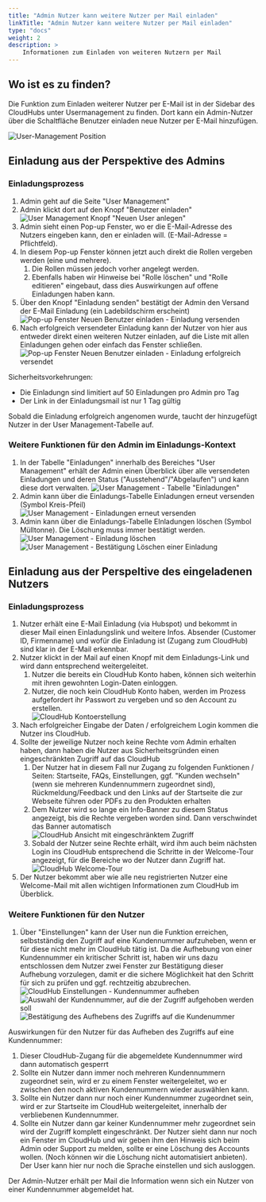 ```yaml
---
title: "Admin Nutzer kann weitere Nutzer per Mail einladen"
linkTitle: "Admin Nutzer kann weitere Nutzer per Mail einladen"
type: "docs"
weight: 2
description: >
    Informationen zum Einladen von weiteren Nutzern per Mail
---
```


## Wo ist es zu finden?
Die Funktion zum Einladen weiterer Nutzer per E-Mail ist in der Sidebar des CloudHubs unter Usermanagement zu finden. Dort kann ein Admin-Nutzer über die Schaltfläche Benutzer einladen neue Nutzer per E-Mail hinzufügen.

![User-Management Position](../img/admin-user-invite/usr-mngmt-location.png)


## Einladung aus der Perspektive des Admins

### Einladungsprozess

1. Admin geht auf die Seite "User Management"
2. Admin klickt dort auf den Knopf "Benutzer einladen"
![User Management Knopf "Neuen User anlegen"](../img/admin-user-invite/usr-mngmt-new-user.png)
3. Admin sieht einen Pop-up Fenster, wo er die E-Mail-Adresse des Nutzers eingeben kann, den er einladen will. (E-Mail-Adresse = Pflichtfeld).
4. In diesem Pop-up Fenster können jetzt auch direkt die Rollen vergeben werden (eine und mehrere).
    1. Die Rollen müssen jedoch vorher angelegt werden.
    2. Ebenfalls haben wir Hinweise bei "Rolle löschen" und "Rolle editieren" eingebaut, dass dies Auswirkungen auf offene Einladungen haben kann.
5. Über den Knopf "Einladung senden" bestätigt der Admin den Versand der E-Mail Einladung (ein Ladebildschirm erscheint)
![Pop-up Fenster Neuen Benutzer einladen - Einladung versenden](../img/admin-user-invite/pop-up-invite-new-user-3.png)
6. Nach erfolgreich versendeter Einladung kann der Nutzer von hier aus entweder direkt einen weiteren Nutzer einladen, auf die Liste mit allen Einladungen gehen oder einfach das Fenster schließen.
![Pop-up Fenster Neuen Benutzer einladen - Einladung erfolgreich versendet](../img/admin-user-invite/pop-up-invite-new-user-4.png)

Sicherheitsvorkehrungen:

- Die Einladungn sind limitiert auf 50 Einladungen pro Admin pro Tag
- Der Link in der Einladungsmail ist nur 1 Tag gültig

Sobald die Einladung erfolgreich angenomen wurde, taucht der hinzugefügt Nutzer in der User Management-Tabelle auf.

### Weitere Funktionen für den Admin im Einladungs-Kontext

1. In der Tabelle "Einladungen" innerhalb des Bereiches "User Management" erhält der Admin einen Überblick über alle versendeten Einladungen und deren Status ("Ausstehend"/"Abgelaufen") und kann diese dort verwalten.
![User Management - Tabelle "Einladungen"](../img/admin-user-invite/usr-mngmt-table-invitations-1.png)
2. Admin kann über die Einladungs-Tabelle Einladungen erneut versenden (Symbol Kreis-Pfeil)
![User Management - Einladungen erneut versenden ](../img/admin-user-invite/usr-mngmt-resend-invitation.png)
3. Admin kann über die Einladungs-Tabelle EInladungen löschen (Symbol Mülltonne). Die Löschung muss immer bestätigt werden.
![User Management - Einladung löschen](../img/admin-user-invite/usr-mngmt-delete-invitation.png)
![User Management - Bestätigung Löschen einer Einladung](../img/admin-user-invite/usr-mngmt-confirm-delete-invitation.png)

## Einladung aus der Perspeltive des eingeladenen Nutzers

### Einladungsprozess

1. Nutzer erhält eine E-Mail Einladung (via Hubspot) und bekommt in dieser Mail einen Einladungslink und weitere Infos. Absender (Customer ID, Firmenname) und wofür die Einladung ist (Zugang zum CloudHub) sind klar in der E-Mail erkennbar.
2. Nutzer klickt in der Mail auf einen Knopf mit dem Einladungs-Link und wird dann entsprechend weitergeleitet.
    1. Nutzer die bereits ein CloudHub Konto haben, können sich weiterhin mit ihren gewohnten Login-Daten einloggen.
    2. Nutzer, die noch kein CloudHub Konto haben, werden im Prozess aufgefordert ihr Passwort zu vergeben und so den Account zu erstellen.\
![CloudHub Kontoerstellung](../img/admin-user-invite/cloudhub-register-new-account.png)
3. Nach erfolgreicher Eingabe der Daten / erfolgreichem Login kommen die Nutzer ins CloudHub.
4. Sollte der jeweilige Nutzer noch keine Rechte vom Admin erhalten haben, dann haben die Nutzer aus Sicherheitsgründen einen eingeschränkten Zugriff auf das CloudHub
    1. Der Nutzer hat in diesem Fall nur Zugang zu folgenden Funktionen / Seiten: Startseite, FAQs, Einstellungen, ggf. "Kunden wechseln" (wenn sie mehreren Kundennummern zugeordnet sind), Rückmeldung/Feedback und den Links auf der Startseite die zur Webseite führen oder PDFs zu den Produkten erhalten
    2. Dem Nutzer wird so lange ein Info-Banner zu diesem Status angezeigt, bis die Rechte vergeben worden sind. Dann verschwindet das Banner automatisch
    ![CloudHub Ansicht mit eingeschränktem Zugriff](../img/admin-user-invite/cloudhub-restricted-access.png)
    3. Sobald der Nutzer seine Rechte erhält, wird ihm auch beim nächsten Login ins CloudHub entsprechend die Schritte in der Welcome-Tour angezeigt, für die Bereiche wo der Nutzer dann Zugriff hat.
    ![CloudHub Welcome-Tour](../img/admin-user-invite/cloudhub-welcome-tour.png)
5. Der Nutzer bekommt aber wie alle neu registrierten Nutzer eine Welcome-Mail mit allen wichtigen Informationen zum CloudHub im Überblick.

### Weitere Funktionen für den Nutzer

1. Über "Einstellungen" kann der User nun die Funktion erreichen, selbstständig den Zugriff auf eine Kundennummer aufzuheben, wenn er für diese nicht mehr im CloudHub tätig ist. Da die Aufhebung von einer Kundennummer ein kritischer Schritt ist, haben wir uns dazu entschlossen dem Nutzer zwei Fenster zur Bestätigung dieser Aufhebung vorzulegen, damit er die sichere Möglichkeit hat den Schritt für sich zu prüfen und ggf. rechtzeitig abzubrechen.
![CloudHub Einstellungen - Kundennummer aufheben](../img/admin-user-invite/cloudhub-settings-cancel-access-to-customer-number.png)
![Auswahl der Kundennummer, auf die der Zugriff aufgehoben werden soll](../img/admin-user-invite/select-customer-number-to-cancel-access.png)
![Bestätigung des Aufhebens des Zugriffs auf die Kundenummer](../img/admin-user-invite/confirm-cancel-access-to-customer-number.png)

Auswirkungen für den Nutzer für das Aufheben des Zugriffs auf eine Kundennummer:

1. Dieser CloudHub-Zugang für die abgemeldete Kundennummer wird dann automatisch gesperrt
2. Sollte ein Nutzer dann immer noch mehreren Kundennummern zugeordnet sein, wird er zu einem Fenster weitergeleitet, wo er zwischen den noch aktiven Kundennummern wieder auswählen kann.
3. Sollte ein Nutzer dann nur noch einer Kundennummer zugeordnet sein, wird er zur Startseite im CloudHub weitergeleitet, innerhalb der verbliebenen Kundennummer.
4. Sollte ein Nutzer dann gar keiner Kundennummer mehr zugeordnet sein wird der Zugriff komplett eingeschränkt. Der Nutzer sieht dann nur noch ein Fenster im CloudHub und wir geben ihm den Hinweis sich beim Admin oder Support zu melden, sollte er eine Löschung des Accounts wollen. (Noch können wir die Löschung nicht automatisiert anbieten). Der User kann hier nur noch die Sprache einstellen und sich ausloggen.

Der Admin-Nutzer erhält per Mail die Information wenn sich ein Nutzer von einer Kundennummer abgemeldet hat.
